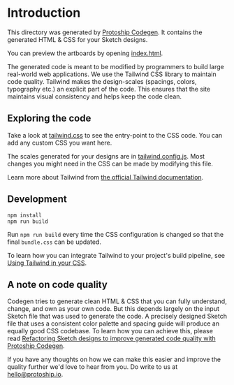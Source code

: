 # Introduction

This directory was generated by [Protoship Codegen](https://protoship.io/). It contains the generated HTML & CSS for your Sketch designs.

You can preview the artboards by opening [index.html](index.html).

The generated code is meant to be modified by programmers to build large real-world web applications. We use the Tailwind CSS library to maintain code quality. Tailwind makes the design-scales (spacings, colors, typography etc.) an explicit part of the code. This ensures that the site maintains visual consistency and helps keep the code clean.

## Exploring the code

Take a look at [tailwind.css](tailwind.css) to see the entry-point to the CSS code. You can add any custom CSS you want here.

The scales generated for your designs are in [tailwind.config.js](tailwind.config.js). Most changes you might need in the CSS can be made by modifying this file.

Learn more about Tailwind from [the official Tailwind documentation](https://tailwindcss.com/docs/what-is-tailwind).

## Development

    npm install
    npm run build

Run `npm run build` every time the CSS configuration is changed so that the final `bundle.css` can be updated.

To learn how you can integrate Tailwind to your project's build pipeline, see [Using Tailwind in your CSS](https://tailwindcss.com/docs/installation#3-use-tailwind-in-your-css).

## A note on code quality

Codegen tries to generate clean HTML & CSS that you can fully understand, change, and own as your own code. But this depends largely on the input Sketch file that was used to generate the code. A precisely designed Sketch file that uses a consistent color palette and spacing guide will produce an equally good CSS codebase. To learn how you can achieve this, please read [Refactoring Sketch designs to improve generated code quality with Protoship Codegen](https://protoship.io/codegen/refactoring-sketch-designs.html).

If you have any thoughts on how we can make this easier and improve the quality further we'd love to hear from you. Do write to us at [hello@protoship.io](mailto:hello@protoship.io).
